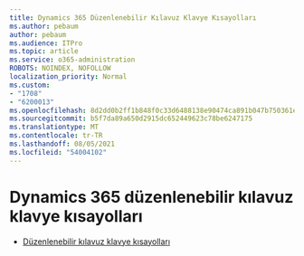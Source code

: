 ```yaml
---
title: Dynamics 365 Düzenlenebilir Kılavuz Klavye Kısayolları
ms.author: pebaum
author: pebaum
ms.audience: ITPro
ms.topic: article
ms.service: o365-administration
ROBOTS: NOINDEX, NOFOLLOW
localization_priority: Normal
ms.custom:
- "1708"
- "6200013"
ms.openlocfilehash: 8d2dd0b2ff1b848f0c33d6488138e90474ca891b047b750361ea509ddc5f535f
ms.sourcegitcommit: b5f7da89a650d2915dc652449623c78be6247175
ms.translationtype: MT
ms.contentlocale: tr-TR
ms.lasthandoff: 08/05/2021
ms.locfileid: "54004102"
---
```

# <a name="dynamics-365-editable-grid-keyboard-shortcuts"></a>Dynamics 365 düzenlenebilir kılavuz klavye kısayolları

* [Düzenlenebilir kılavuz klavye kısayolları](https://docs.microsoft.com/dynamics365/customer-engagement/basics/keyboard-shortcuts#editable-grids-views)

